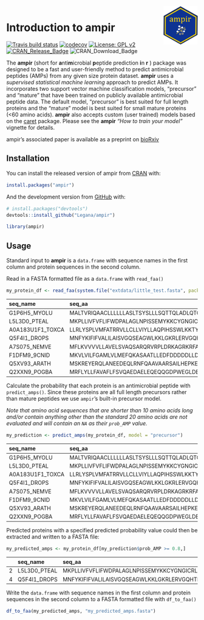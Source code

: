 
<!-- README.md is generated from README.Rmd. Please edit that file -->

<img src="inst/logo/ampir_hex.png" width="90" align="right" height="100" />

# Introduction to ampir

<!-- badges: start -->

[![Travis build
status](https://travis-ci.org/Legana/ampir.svg?branch=master)](https://travis-ci.org/Legana/ampir)
[![codecov](https://codecov.io/gh/Legana/ampir/branch/master/graph/badge.svg)](https://codecov.io/gh/Legana/ampir)
[![License: GPL
v2](https://img.shields.io/badge/License-GPL%20v2-blue.svg)](https://www.gnu.org/licenses/old-licenses/gpl-2.0.en.html)
[![CRAN\_Release\_Badge](http://www.r-pkg.org/badges/version-ago/ampir)](https://CRAN.R-project.org/package=ampir?color=yellow)
![CRAN\_Download\_Badge](http://cranlogs.r-pkg.org/badges/grand-total/ampir?color=red)
<!-- badges: end -->

The **ampir** (short for **a**nti**m**icrobial **p**eptide prediction
**i**n **r** ) package was designed to be a fast and user-friendly
method to predict antimicrobial peptides (AMPs) from any given size
protein dataset. **ampir** uses a *supervised statistical machine
learning* approach to predict AMPs. It incorporates two support vector
machine classification models, “precursor” and “mature” that have been
trained on publicly available antimicrobial peptide data. The default
model, “precursor” is best suited for full length proteins and the
“mature” model is best suited for small mature proteins (\<60 amino
acids). **ampir** also accepts custom (user trained) models based on the
[caret](https://github.com/topepo/caret) package. Please see the
**ampir** *“How to train your model”* vignette for details.

ampir’s associated paper is available as a preprint on
[bioRxiv](https://doi.org/10.1101/2020.05.07.082412)

## Installation

You can install the released version of ampir from
[CRAN](https://CRAN.R-project.org) with:

``` r
install.packages("ampir")
```

And the development version from [GitHub](https://github.com/) with:

``` r
# install.packages("devtools")
devtools::install_github("Legana/ampir")
```

``` r
library(ampir)
```

## Usage

Standard input to **ampir** is a `data.frame` with sequence names in the
first column and protein sequences in the second column.

Read in a FASTA formatted file as a `data.frame` with
`read_faa()`

``` r
my_protein_df <- read_faa(system.file("extdata/little_test.fasta", package = "ampir"))
```

| seq\_name         | seq\_aa                                        |
| :---------------- | :--------------------------------------------- |
| G1P6H5\_MYOLU     | MALTVRIQAACLLLLLLASLTSYSLLLSQTTQLADLQTQDTAGAT… |
| L5L3D0\_PTEAL     | MKPLLIVFVFLIFWDPALAGLNPISSEMYKKCYGNGICRLECYTS… |
| A0A183U1F1\_TOXCA | LLRLYSPLVMFATRRVLLCLLVIYLLAQPIHSSWLKKTYKKLENS… |
| Q5F4I1\_DROPS     | MNFYKIFIFVALILAISVGQSEAGWLKKLGKRLERVGQHTRDATI… |
| A7S075\_NEMVE     | MFLKVVVVLLAVELSVAQSARQRVRPLDRKAGRKRFAPIFPRQCS… |
| F1DFM9\_9CNID     | MKVLVILFGAMLVLMEFQKASAATLLEDFDDDDDLLDDGGDFDLE… |
| Q5XV93\_ARATH     | MSKREYERQLANEEDEQLRNFQAAVAARSAILHEPKEAALPPPAP… |
| Q2XXN9\_POGBA     | MRFLYLLFAVAFLFSVQAEDAELEQEQQGDPWEGLDEFQDQPPDD… |

Calculate the probability that each protein is an antimicrobial peptide
with `predict_amps()`. Since these proteins are all full length
precursors rather than mature peptides we use `ampir`’s built-in
precursor model.

*Note that amino acid sequences that are shorter than 10 amino acids
long and/or contain anything other than the standard 20 amino acids are
not evaluated and will contain an `NA` as their `prob_AMP`
value.*

``` r
my_prediction <- predict_amps(my_protein_df, model = "precursor")
```

| seq\_name         | seq\_aa                                        | prob\_AMP |
| :---------------- | :--------------------------------------------- | --------: |
| G1P6H5\_MYOLU     | MALTVRIQAACLLLLLLASLTSYSLLLSQTTQLADLQTQDTAGAT… |     0.359 |
| L5L3D0\_PTEAL     | MKPLLIVFVFLIFWDPALAGLNPISSEMYKKCYGNGICRLECYTS… |     0.839 |
| A0A183U1F1\_TOXCA | LLRLYSPLVMFATRRVLLCLLVIYLLAQPIHSSWLKKTYKKLENS… |     0.019 |
| Q5F4I1\_DROPS     | MNFYKIFIFVALILAISVGQSEAGWLKKLGKRLERVGQHTRDATI… |     0.986 |
| A7S075\_NEMVE     | MFLKVVVVLLAVELSVAQSARQRVRPLDRKAGRKRFAPIFPRQCS… |     0.023 |
| F1DFM9\_9CNID     | MKVLVILFGAMLVLMEFQKASAATLLEDFDDDDDLLDDGGDFDLE… |     0.237 |
| Q5XV93\_ARATH     | MSKREYERQLANEEDEQLRNFQAAVAARSAILHEPKEAALPPPAP… |     0.010 |
| Q2XXN9\_POGBA     | MRFLYLLFAVAFLFSVQAEDAELEQEQQGDPWEGLDEFQDQPPDD… |     0.650 |

Predicted proteins with a specified predicted probability value could
then be extracted and written to a FASTA file:

``` r
my_predicted_amps <- my_protein_df[my_prediction$prob_AMP >= 0.8,]
```

|   | seq\_name     | seq\_aa                                        |
| - | :------------ | :--------------------------------------------- |
| 2 | L5L3D0\_PTEAL | MKPLLIVFVFLIFWDPALAGLNPISSEMYKKCYGNGICRLECYTS… |
| 4 | Q5F4I1\_DROPS | MNFYKIFIFVALILAISVGQSEAGWLKKLGKRLERVGQHTRDATI… |

Write the `data.frame` with sequence names in the first column and
protein sequences in the second column to a FASTA formatted file with
`df_to_faa()`

``` r
df_to_faa(my_predicted_amps, "my_predicted_amps.fasta")
```
